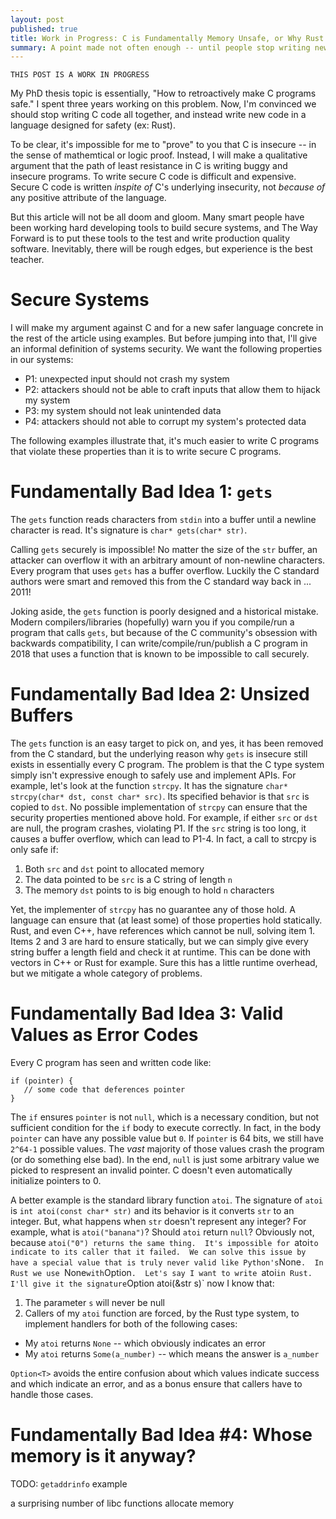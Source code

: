 ```yaml
---
layout: post
published: true
title: Work in Progress: C is Fundamentally Memory Unsafe, or Why Rust Matters
summary: A point made not often enough -- until people stop writing new C code
---
```


```
THIS POST IS A WORK IN PROGRESS
```

My PhD thesis topic is essentially, "How to retroactively make C programs safe."  I spent three years working on this problem.  Now, I'm convinced we should stop writing C code all together, and instead write new code in a language designed for safety (ex: Rust).

To be clear, it's impossible for me to "prove" to you that C is insecure -- in the sense of mathemtical or logic proof.  Instead, I will make a qualitative argument that the path of least resistance in C is writing buggy and insecure programs.  To write secure C code is difficult and expensive.  Secure C code is written *inspite of* C's underlying insecurity, not *because of* any positive attribute of the language.

But this article will not be all doom and gloom.  Many smart people have been working hard developing tools to build secure systems, and The Way Forward is to put these tools to the test and write production quality software.  Inevitably, there will be rough edges, but experience is the best teacher.

# Secure Systems

I will make my argument against C and for a new safer language concrete in the rest of the article using examples.  But before jumping into that, I'll give an informal definition of systems security.  We want the following properties in our systems:

* P1: unexpected input should not crash my system
* P2: attackers should not be able to craft inputs that allow them to hijack my system
* P3: my system should not leak unintended data
* P4: attackers should not able to corrupt my system's protected data

The following examples illustrate that, it's much easier to write C programs that violate these properties than it is to write secure C programs.

# Fundamentally Bad Idea 1: `gets`

The `gets` function reads characters from `stdin` into a buffer until a newline character is read.  It's signature is `char* gets(char* str)`.

Calling `gets` securely is impossible!  No matter the size of the `str` buffer, an attacker can overflow it with an arbitrary amount of non-newline characters.  Every program that uses `gets` has a buffer overflow.  Luckily the C standard authors were smart and removed this from the C standard way back in ... 2011!

Joking aside, the `gets` function is poorly designed and a historical mistake.  Modern compilers/libraries (hopefully) warn you if you compile/run a program that calls `gets`, but because of the C community's obsession with backwards compatibility, I can write/compile/run/publish a C program in 2018 that uses a function that is known to be impossible to call securely.

# Fundamentally Bad Idea 2: Unsized Buffers

The `gets` function is an easy target to pick on, and yes, it has been removed from the C standard, but the underlying reason why `gets` is insecure still exists in essentially every C program.  The problem is that the C type system simply isn't expressive enough to safely use and implement APIs.  For example, let's look at the function `strcpy`.  It has the signature `char* strcpy(char* dst, const char* src)`.  Its specified behavior is that `src` is copied to `dst`.  No possible implementation of `strcpy` can ensure that the security properties mentioned above hold.  For example, if either `src` or `dst` are null, the program crashes, violating P1.  If the `src` string is too long, it causes a buffer overflow, which can lead to P1-4.  In fact, a call to strcpy is only safe if:

1. Both `src` and `dst` point to allocated memory
2. The data pointed to be `src` is a C string of length `n`
3. The memory `dst` points to is big enough to hold `n` characters

Yet, the implementer of `strcpy` has no guarantee any of those hold.  A language can ensure that (at least some) of those properties hold statically.  Rust, and even C++, have references which cannot be null, solving item 1.  Items 2 and 3 are hard to ensure statically, but we can simply give every string buffer a length field and check it at runtime.  This can be done with vectors in C++ or Rust for example.  Sure this has a little runtime overhead, but we mitigate a whole category of problems.

# Fundamentally Bad Idea 3: Valid Values as Error Codes

Every C program has seen and written code like:

```
if (pointer) {
   // some code that deferences pointer
}
```

The `if` ensures `pointer` is not `null`, which is a necessary condition, but not sufficient condition for the `if` body to execute correctly.  In fact, in the body `pointer` can have any possible value but `0`.  If `pointer` is 64 bits, we still have `2^64-1` possible values.  The *vast* majority of those values crash the program (or do something else bad).  In the end, `null` is just some arbitrary value we picked to respresent an invalid pointer.  C doesn't even automatically initialize pointers to 0.

A better example is the standard library function `atoi`.  The signature of `atoi` is `int atoi(const char* str)` and its behavior is it converts `str` to an integer.  But, what happens when `str` doesn't represent any integer?  For example, what is `atoi("banana")`?   Should `atoi` return `null`?  Obviously not, because `atoi("0") returns the same thing.  It's impossible for `atoi` to indicate to its caller that it failed.  We can solve this issue by have a special value that is truly never valid like Python's `None`.  In Rust we use `None` with `Option<T>`.  Let's say I want to write `atoi` in Rust.  I'll give it the signature `Option<int> atoi(&str s)` now I know that:

1. The parameter `s` will never be null
2. Callers of my `atoi` function are forced, by the Rust type system, to implement handlers for both of the following cases: 
  - My `atoi` returns `None` -- which obviously indicates an error
  - My `atoi` returns `Some(a_number)` -- which means the answer is `a_number`

`Option<T>` avoids the entire confusion about which values indicate success and which indicate an error, and as a bonus ensure that callers have to handle those cases.

# Fundamentally Bad Idea #4: Whose memory is it anyway?

TODO: `getaddrinfo` example

a surprising number of libc functions allocate memory